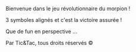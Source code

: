 Bienvenue dans le jeu révolutionnaire du morpion !

3 symboles alignés et c'est la victoire assurée !

Que de fun en perspective ...

Par Tic&Tac, tous droits réservés ©